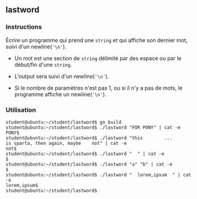## lastword

### Instructions

Écrire un programme qui prend une `string` et qui affiche son dernier mot, suivi d'un newline(`'\n'`).

- Un mot est une section de `string` délimité par des espace ou par le début/fin d'une `string`.

- L'output sera suivi d'un newline(`'\n'`).

- Si le nombre de paramètres n'est pas 1, ou si il n'y a pas de mots, le programme affiche un newline(`'\n'`).

### Utilisation

```console
student@ubuntu:~/student/lastword$ go build
student@ubuntu:~/student/lastword$ ./lastword "FOR PONY" | cat -e
PONY$
student@ubuntu:~/student/lastword$ ./lastword "this        ...       is sparta, then again, maybe    not" | cat -e
not$
student@ubuntu:~/student/lastword$ ./lastword "  " | cat -e
$
student@ubuntu:~/student/lastword$ ./lastword "a" "b" | cat -e
$
student@ubuntu:~/student/lastword$ ./lastword "  lorem,ipsum  " | cat -e
lorem,ipsum$
student@ubuntu:~/student/lastword$
```
